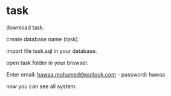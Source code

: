 # task

download task.

create database name (task).

import file task.sql in your database.

open task folder in your browser.

Enter email: hawaa.mohamed@outlook.com  - password: hawaa

now you can see all system.


